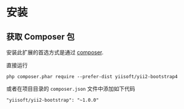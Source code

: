 安装
============

## 获取 Composer 包

安装此扩展的首选方式是通过 [composer](https://getcomposer.org/download/).

直接运行

```
php composer.phar require --prefer-dist yiisoft/yii2-bootstrap4
```

或者在项目目录的 `composer.json` 文件中添加如下代码

```
"yiisoft/yii2-bootstrap": "~1.0.0"
```
